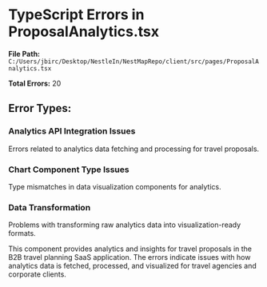 # TypeScript Errors in ProposalAnalytics.tsx

**File Path:** `C:/Users/jbirc/Desktop/NestleIn/NestMapRepo/client/src/pages/ProposalAnalytics.tsx`

**Total Errors:** 20

## Error Types:

### Analytics API Integration Issues
Errors related to analytics data fetching and processing for travel proposals.

### Chart Component Type Issues
Type mismatches in data visualization components for analytics.

### Data Transformation
Problems with transforming raw analytics data into visualization-ready formats.

This component provides analytics and insights for travel proposals in the B2B travel planning SaaS application. The errors indicate issues with how analytics data is fetched, processed, and visualized for travel agencies and corporate clients.

